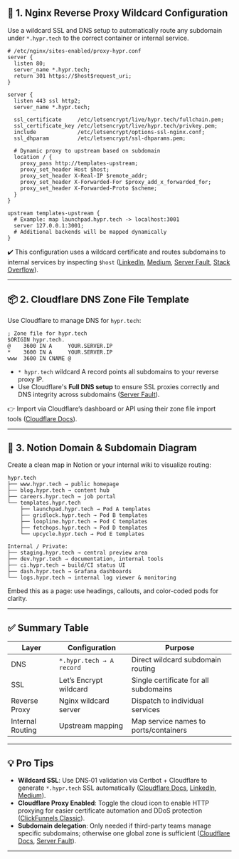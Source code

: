 ## 🧩 1. Nginx Reverse Proxy Wildcard Configuration

Use a wildcard SSL and DNS setup to automatically route any subdomain under `*.hypr.tech` to the correct container or internal service.

```nginx
# /etc/nginx/sites-enabled/proxy-hypr.conf
server {
  listen 80;
  server_name *.hypr.tech;
  return 301 https://$host$request_uri;
}

server {
  listen 443 ssl http2;
  server_name *.hypr.tech;

  ssl_certificate     /etc/letsencrypt/live/hypr.tech/fullchain.pem;
  ssl_certificate_key /etc/letsencrypt/live/hypr.tech/privkey.pem;
  include             /etc/letsencrypt/options-ssl-nginx.conf;
  ssl_dhparam         /etc/letsencrypt/ssl-dhparams.pem;

  # Dynamic proxy to upstream based on subdomain
  location / {
    proxy_pass http://templates-upstream;
    proxy_set_header Host $host;
    proxy_set_header X-Real-IP $remote_addr;
    proxy_set_header X-Forwarded-For $proxy_add_x_forwarded_for;
    proxy_set_header X-Forwarded-Proto $scheme;
  }
}

upstream templates-upstream {
  # Example: map launchpad.hypr.tech -> localhost:3001
  server 127.0.0.1:3001;
  # Additional backends will be mapped dynamically
}
```

✔️ This configuration uses a wildcard certificate and routes subdomains to internal services by inspecting `$host` ([LinkedIn][1], [Medium][2], [Server Fault][3], [Stack Overflow][4]).

---

## 📦 2. Cloudflare DNS Zone File Template

Use Cloudflare to manage DNS for `hypr.tech`:

```
; Zone file for hypr.tech
$ORIGIN hypr.tech.
@    3600 IN A     YOUR.SERVER.IP
*    3600 IN A     YOUR.SERVER.IP
www  3600 IN CNAME @
```

* `* hypr.tech` wildcard A record points all subdomains to your reverse proxy IP.
* Use Cloudflare's **Full DNS setup** to ensure SSL proxies correctly and DNS integrity across subdomains ([Server Fault][5]).

👉 Import via Cloudflare’s dashboard or API using their zone file import tools ([Cloudflare Docs][6]).

---

## 🧭 3. Notion Domain & Subdomain Diagram

Create a clean map in Notion or your internal wiki to visualize routing:

```
hypr.tech
├── www.hypr.tech → public homepage
├── blog.hypr.tech → content hub
├── careers.hypr.tech → job portal
└── templates.hypr.tech
    ├── launchpad.hypr.tech → Pod A templates
    ├── gridlock.hypr.tech → Pod B templates
    ├── loopline.hypr.tech → Pod C templates
    ├── fetchops.hypr.tech → Pod D templates
    └── upcycle.hypr.tech → Pod E templates

Internal / Private:
├── staging.hypr.tech → central preview area
├── dev.hypr.tech → documentation, internal tools
├── ci.hypr.tech → build/CI status UI
├── dash.hypr.tech → Grafana dashboards
└── logs.hypr.tech → internal log viewer & monitoring
```

Embed this as a page: use headings, callouts, and color-coded pods for clarity.

---

## ✅ Summary Table

| Layer            | Configuration            | Purpose                               |
| ---------------- | ------------------------ | ------------------------------------- |
| DNS              | `*.hypr.tech → A record` | Direct wildcard subdomain routing     |
| SSL              | Let’s Encrypt wildcard   | Single certificate for all subdomains |
| Reverse Proxy    | Nginx wildcard server    | Dispatch to individual services       |
| Internal Routing | Upstream mapping         | Map service names to ports/containers |

---

## 💡 Pro Tips

* **Wildcard SSL**: Use DNS‑01 validation via Certbot + Cloudflare to generate `*.hypr.tech` SSL automatically ([Cloudflare Docs][7], [LinkedIn][1], [Medium][2]).
* **Cloudflare Proxy Enabled**: Toggle the cloud icon to enable HTTP proxying for easier certificate automation and DDoS protection ([ClickFunnels Classic][8]).
* **Subdomain delegation**: Only needed if third-party teams manage specific subdomains; otherwise one global zone is sufficient ([Cloudflare Docs][9], [Server Fault][5]).

---

[1]: https://www.linkedin.com/pulse/setting-up-wildcard-subdomains-https-using-nginx-lets-nagidi-3olmc?utm_source=chatgpt.com "Setting Up Wildcard Subdomains with HTTPS Using ..."
[2]: https://medium.com/%40euricopaes/configure-nginx-with-a-wildcard-ssl-certificate-let-s-encrypt-65f951e0faa7?utm_source=chatgpt.com "Configure Nginx with a Wildcard SSL Certificate (Let´s ..."
[3]: https://serverfault.com/questions/1089759/how-to-configure-wildcard-subdomains-together-with-some-fixed-names-in-nginx?utm_source=chatgpt.com "How to configure wildcard subdomains together with some ..."
[4]: https://stackoverflow.com/questions/12950572/nginx-wildcard-proxy-pass-subdomain-to-the-server-upstream-proxy?utm_source=chatgpt.com "Nginx wildcard proxy, pass subdomain to the server ..."
[5]: https://serverfault.com/questions/934700/delegating-only-a-third-level-zone-a-b-example-to-cloudflare?utm_source=chatgpt.com "Delegating only a third level zone (abexample) to CloudFlare"
[6]: https://developers.cloudflare.com/dns/manage-dns-records/how-to/import-and-export/?utm_source=chatgpt.com "Import and export records - DNS"
[7]: https://developers.cloudflare.com/dns/zone-setups/?utm_source=chatgpt.com "DNS setups"
[8]: https://support.clickfunnels.com/support/solutions/articles/150000152836-adding-a-cloudflare-subdomain?utm_source=chatgpt.com "Adding A Cloudflare Subdomain"
[9]: https://developers.cloudflare.com/dns/zone-setups/subdomain-setup/?utm_source=chatgpt.com "Subdomain setup - DNS"
